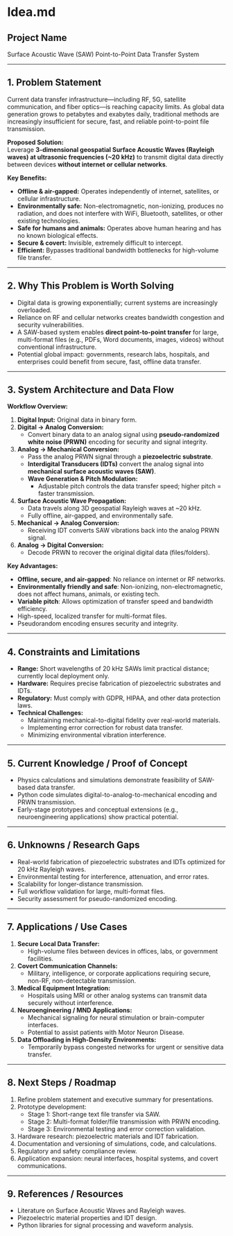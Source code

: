 # Idea.md

## Project Name
Surface Acoustic Wave (SAW) Point-to-Point Data Transfer System

---

## 1. Problem Statement
Current data transfer infrastructure—including RF, 5G, satellite communication, and fiber optics—is reaching capacity limits. As global data generation grows to petabytes and exabytes daily, traditional methods are increasingly insufficient for secure, fast, and reliable point-to-point file transmission.  

**Proposed Solution:**  
Leverage **3-dimensional geospatial Surface Acoustic Waves (Rayleigh waves) at ultrasonic frequencies (~20 kHz)** to transmit digital data directly between devices **without internet or cellular networks**.  

**Key Benefits:**  
- **Offline & air-gapped:** Operates independently of internet, satellites, or cellular infrastructure.  
- **Environmentally safe:** Non-electromagnetic, non-ionizing, produces no radiation, and does not interfere with WiFi, Bluetooth, satellites, or other existing technologies.  
- **Safe for humans and animals:** Operates above human hearing and has no known biological effects.  
- **Secure & covert:** Invisible, extremely difficult to intercept.  
- **Efficient:** Bypasses traditional bandwidth bottlenecks for high-volume file transfer.  

---

## 2. Why This Problem is Worth Solving
- Digital data is growing exponentially; current systems are increasingly overloaded.  
- Reliance on RF and cellular networks creates bandwidth congestion and security vulnerabilities.  
- A SAW-based system enables **direct point-to-point transfer** for large, multi-format files (e.g., PDFs, Word documents, images, videos) without conventional infrastructure.  
- Potential global impact: governments, research labs, hospitals, and enterprises could benefit from secure, fast, offline data transfer.  

---

## 3. System Architecture and Data Flow

**Workflow Overview:**  

1. **Digital Input:** Original data in binary form.  
2. **Digital → Analog Conversion:**  
   - Convert binary data to an analog signal using **pseudo-randomized white noise (PRWN)** encoding for security and signal integrity.  
3. **Analog → Mechanical Conversion:**  
   - Pass the analog PRWN signal through a **piezoelectric substrate**.  
   - **Interdigital Transducers (IDTs)** convert the analog signal into **mechanical surface acoustic waves (SAW)**.  
   - **Wave Generation & Pitch Modulation:**  
     - Adjustable pitch controls the data transfer speed; higher pitch = faster transmission.  
4. **Surface Acoustic Wave Propagation:**  
   - Data travels along 3D geospatial Rayleigh waves at ~20 kHz.  
   - Fully offline, air-gapped, and environmentally safe.  
5. **Mechanical → Analog Conversion:**  
   - Receiving IDT converts SAW vibrations back into the analog PRWN signal.  
6. **Analog → Digital Conversion:**  
   - Decode PRWN to recover the original digital data (files/folders).  

**Key Advantages:**  
- **Offline, secure, and air-gapped**: No reliance on internet or RF networks.  
- **Environmentally friendly and safe**: Non-ionizing, non-electromagnetic, does not affect humans, animals, or existing tech.  
- **Variable pitch**: Allows optimization of transfer speed and bandwidth efficiency.  
- High-speed, localized transfer for multi-format files.  
- Pseudorandom encoding ensures security and integrity.  

---

## 4. Constraints and Limitations
- **Range:** Short wavelengths of 20 kHz SAWs limit practical distance; currently local deployment only.  
- **Hardware:** Requires precise fabrication of piezoelectric substrates and IDTs.  
- **Regulatory:** Must comply with GDPR, HIPAA, and other data protection laws.  
- **Technical Challenges:**  
  - Maintaining mechanical-to-digital fidelity over real-world materials.  
  - Implementing error correction for robust data transfer.  
  - Minimizing environmental vibration interference.  

---

## 5. Current Knowledge / Proof of Concept
- Physics calculations and simulations demonstrate feasibility of SAW-based data transfer.  
- Python code simulates digital-to-analog-to-mechanical encoding and PRWN transmission.  
- Early-stage prototypes and conceptual extensions (e.g., neuroengineering applications) show practical potential.  

---

## 6. Unknowns / Research Gaps
- Real-world fabrication of piezoelectric substrates and IDTs optimized for 20 kHz Rayleigh waves.  
- Environmental testing for interference, attenuation, and error rates.  
- Scalability for longer-distance transmission.  
- Full workflow validation for large, multi-format files.  
- Security assessment for pseudo-randomized encoding.  

---

## 7. Applications / Use Cases
1. **Secure Local Data Transfer:**  
   - High-volume files between devices in offices, labs, or government facilities.  
2. **Covert Communication Channels:**  
   - Military, intelligence, or corporate applications requiring secure, non-RF, non-detectable transmission.  
3. **Medical Equipment Integration:**  
   - Hospitals using MRI or other analog systems can transmit data securely without interference.  
4. **Neuroengineering / MND Applications:**  
   - Mechanical signaling for neural stimulation or brain-computer interfaces.  
   - Potential to assist patients with Motor Neuron Disease.  
5. **Data Offloading in High-Density Environments:**  
   - Temporarily bypass congested networks for urgent or sensitive data transfer.  

---

## 8. Next Steps / Roadmap
1. Refine problem statement and executive summary for presentations.  
2. Prototype development:  
   - Stage 1: Short-range text file transfer via SAW.  
   - Stage 2: Multi-format folder/file transmission with PRWN encoding.  
   - Stage 3: Environmental testing and error correction validation.  
3. Hardware research: piezoelectric materials and IDT fabrication.  
4. Documentation and versioning of simulations, code, and calculations.  
5. Regulatory and safety compliance review.  
6. Application expansion: neural interfaces, hospital systems, and covert communications.  

---

## 9. References / Resources
- Literature on Surface Acoustic Waves and Rayleigh waves.  
- Piezoelectric material properties and IDT design.  
- Python libraries for signal processing and waveform analysis.  
